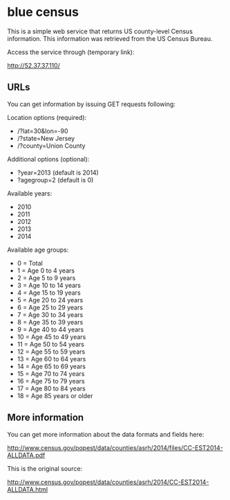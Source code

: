 blue census
===========

This is a simple web service that returns US county-level Census information.
This information was retrieved from the US Census Bureau.

Access the service through (temporary link):

http://52.37.37.110/



URLs
----
You can get information by issuing GET requests following:

Location options (required):
- /?lat=30&lon=-90
- /?state=New Jersey
- /?county=Union County

Additional options (optional):
- ?year=2013    (default is 2014)
- ?agegroup=2   (default is 0)

Available years:
- 2010
- 2011
- 2012
- 2013
- 2014

Available age groups:
- 0 = Total
- 1 = Age 0 to 4 years
- 2 = Age 5 to 9 years
- 3 = Age 10 to 14 years
- 4 = Age 15 to 19 years
- 5 = Age 20 to 24 years
- 6 = Age 25 to 29 years
- 7 = Age 30 to 34 years
- 8 = Age 35 to 39 years
- 9 = Age 40 to 44 years
- 10 = Age 45 to 49 years
- 11 = Age 50 to 54 years
- 12 = Age 55 to 59 years
- 13 = Age 60 to 64 years
- 14 = Age 65 to 69 years
- 15 = Age 70 to 74 years
- 16 = Age 75 to 79 years
- 17 = Age 80 to 84 years
- 18 = Age 85 years or older

More information
----------------
You can get more information about the data formats and fields here:

http://www.census.gov/popest/data/counties/asrh/2014/files/CC-EST2014-ALLDATA.pdf

This is the original source:

http://www.census.gov/popest/data/counties/asrh/2014/CC-EST2014-ALLDATA.html

